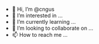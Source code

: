 - 👋 Hi, I’m @cngus
- 👀 I’m interested in ...
- 🌱 I’m currently learning ...
- 💞️ I’m looking to collaborate on ...
- 📫 How to reach me ...

<!---
cngus/cngus is a ✨ special ✨ repository because its `README.md` (this file) appears on your GitHub profile.
You can click the Preview link to take a look at your changes.
--->

